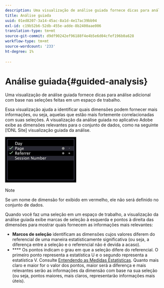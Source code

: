 ```yaml
---
description: Uma visualização de análise guiada fornece dicas para análise adicional com base nas seleções feitas em um espaço de trabalho.
title: Análise guiada
uuid: 01ed8207-3a14-45ac-8a1d-4e17ac39bb94
exl-id: c19b52b6-52db-455e-adde-8b2400aae006
translation-type: tm+mt
source-git-commit: d9df90242ef96188f4e4b5e6d04cfef196b0a628
workflow-type: tm+mt
source-wordcount: '233'
ht-degree: 1%

---
```


# Análise guiada{#guided-analysis}

Uma visualização de análise guiada fornece dicas para análise adicional com base nas seleções feitas em um espaço de trabalho.

Essa visualização ajuda a identificar quais dimensões podem fornecer mais informações, ou seja, aquelas que estão mais fortemente correlacionadas com suas seleções. A visualização da análise guiada no aplicativo Adobe exibe as dimensões relevantes para o conjunto de dados, como na seguinte [!DNL Site] visualização guiada da análise.

![](assets/vis_GuidedAnalysis.png)

>[!NOTE]
>
>Se um nome de dimensão for exibido em vermelho, ele não será definido no conjunto de dados.

Quando você faz uma seleção em um espaço de trabalho, a visualização da análise guiada exibe marcas de seleção à esquerda e pontos à direita das dimensões para mostrar quais fornecem as informações mais relevantes:

* **Marcos de seleção** identificam as dimensões cujos valores diferem do referencial de uma maneira estatisticamente significativa (ou seja, a diferença entre a seleção e o referencial não é devida a acaso).
* **** Os pontos indicam o grau em que a seleção difere do referencial. O primeiro ponto representa a estatística U e o segundo representa a estatística V. Consulte [Entendendo as Medidas Estatísticas](../../../../home/c-get-started/c-analysis-vis/c-guided-analysis/c-stat-measures.md#concept-ba2c7f417f384dc0a3438fcb6e268708). Quanto mais claro e maior for o valor dos pontos, maior será a diferença e mais relevantes serão as informações da dimensão com base na sua seleção (ou seja, pontos maiores, mais claros, representarão informações mais úteis).
